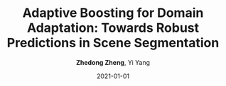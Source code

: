 ---
title: "Adaptive Boosting for Domain Adaptation: Towards Robust Predictions in Scene Segmentation"
collection: publications
permalink: /publication/2021-01-01-Adaptive-Boosting-for-Domain-Adaptation-Towards-Robust-Predictions-in-Scene-Segmentation
date: 2021-01-01
doi: 
venue: 'arXiv preprint arXiv:2103.15685'
author: '<strong>Zhedong Zheng</strong>,  Yi Yang'
citation: ' Zhedong Zheng,  Yi Yang, &quot;Adaptive Boosting for Domain Adaptation: Towards Robust Predictions in Scene Segmentation.&quot; arXiv preprint arXiv:2103.15685, 2021.'
pub_year: '2021'
bib: >
    ```bib
    @article{zheng2021adaptive,  <br\>    author = "Zheng, Zhedong and Yang, Yi",  <br\>    title = "Adaptive Boosting for Domain Adaptation: Towards Robust Predictions in Scene Segmentation",  <br\>    journal = "arXiv preprint arXiv:2103.15685",  <br\>    year = "2021"
    }
    ```

---